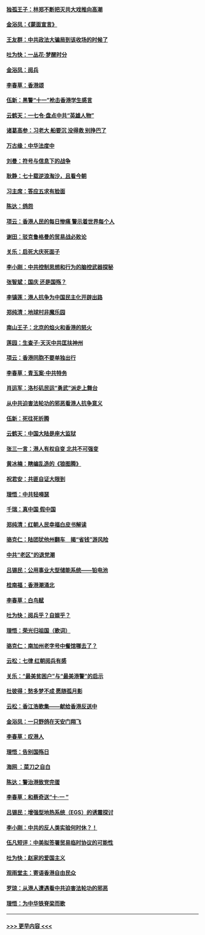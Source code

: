#### [独孤王子：林郑不断把灭共大戏推向高潮](../pages/nsc993/n11569381.md?t=10050411) 
#### [金浴凤：《蒙面宣言》](../pages/nsc993/n11569368.md?t=10050411) 
#### [王友群：中共政法大骗局到该收场的时候了](../pages/nsc993/n11568940.md?t=10050411) 
#### [吐为快：一丛花‧梦醒时分](../pages/nsc993/n11567491.md?t=10050411) 
#### [金浴凤：阅兵](../pages/nsc993/n11567454.md?t=10050411) 
#### [李春草：香港颂](../pages/nsc993/n11567444.md?t=10050411) 
#### [伍新：黑警“十一”枪击香港学生感言](../pages/nsc993/n11567426.md?t=10050411) 
#### [云鹤天：一七令‧盘点中共“英雄人物”](../pages/nsc993/n11567091.md?t=10050411) 
#### [诸葛高参：习老大 船要沉 没得救 别挣巴了](../pages/nsc993/n11566976.md?t=10050411) 
#### [万古缘：中华法度中](../pages/nsc993/n11566726.md?t=10050411) 
#### [刘曼：符号与信息下的战争](../pages/nsc993/n11564655.md?t=10050411) 
#### [耿静：七十载逆浪淘沙，且看今朝](../pages/nsc993/n11564520.md?t=10050411) 
#### [习主席：答应五求有脸面](../pages/nsc993/n11563953.md?t=10050411) 
#### [陈达：鸽怨](../pages/nsc993/n11561879.md?t=10050411) 
#### [项云：香港人民的每日惨痛  警示着世界每个人](../pages/nsc993/n11559273.md?t=10050411) 
#### [谢田：驳克鲁格曼的贸易战必败论](../pages/nsc993/n11555840.md?t=10050411) 
#### [关乐：启死大庆死面子](../pages/nsc993/n11556823.md?t=10050411) 
#### [李小刚：中共控制思想和行为的脑控武器探秘](../pages/nsc993/n11556776.md?t=10050411) 
#### [张智斌：国庆  还是国殇？](../pages/nsc993/n11556617.md?t=10050411) 
#### [李镇莲：港人抗争为中国民主化开辟出路](../pages/nsc993/n11556570.md?t=10050411) 
#### [郑纯清：地球村非魔乐园](../pages/nsc993/n11555415.md?t=10050411) 
#### [南山王子：北京的焰火和香港的怒火](../pages/nsc993/n11555318.md?t=10050411) 
#### [莲园：生查子·天灭中共匡扶神州](../pages/nsc993/n11555302.md?t=10050411) 
#### [项云：香港同胞不要单独出行](../pages/nsc993/n11555276.md?t=10050411) 
#### [李春草：青玉案‧中共特务](../pages/nsc993/n11552356.md?t=10050411) 
#### [肖运军：洛杉矶民运“勇武”派走上舞台](../pages/nsc993/n11551595.md?t=10050411) 
#### [从中共迫害法轮功的邪恶看港人抗争意义](../pages/nsc993/n11540858.md?t=10050411) 
#### [伍新：死往死折腾](../pages/nsc993/n11550174.md?t=10050411) 
#### [云鹤天：中国大陆是座大监狱](../pages/nsc993/n11550155.md?t=10050411) 
#### [张三一言：港人有权自变 北共不可强变](../pages/nsc993/n11550132.md?t=10050411) 
#### [黄冰楠：瞎编乱造的《狼图腾》](../pages/nsc993/n11550082.md?t=10050411) 
#### [祝君安：共匪自证大限到](../pages/nsc993/n11550041.md?t=10050411) 
#### [理悟：中共轻嘚瑟](../pages/nsc993/n11547978.md?t=10050411) 
#### [千瑞：真中国 假中国](../pages/nsc993/n11547865.md?t=10050411) 
#### [郑纯清：红朝人民幸福白皮书解读](../pages/nsc993/n11547499.md?t=10050411) 
#### [骆克仁：陆团犹他州翻车　揭“省钱”游风险](../pages/nsc993/n11546977.md?t=10050411) 
#### [中共“老区”的退党潮](../pages/nsc993/n11545995.md?t=10050411) 
#### [吕锡民：公用事业大型储能系统——铅电池](../pages/nsc993/n11545701.md?t=10050411) 
#### [桂南福：香港潮涌北](../pages/nsc993/n11545682.md?t=10050411) 
#### [李春草：白鸟赋](../pages/nsc993/n11545663.md?t=10050411) 
#### [吐为快：阅兵乎？自娱乎？](../pages/nsc993/n11545625.md?t=10050411) 
#### [理悟：荣光归祖国（歌词）](../pages/nsc993/n11545616.md?t=10050411) 
#### [骆克仁：南加州老字号中餐馆哪去了？](../pages/nsc993/n11545120.md?t=10050411) 
#### [云松：七律 红朝阅兵有感](../pages/nsc993/n11542394.md?t=10050411) 
#### [关乐：“最美贫困户”与“最美港警”的启示](../pages/nsc993/n11542252.md?t=10050411) 
#### [杜彼得：愁多梦不成 愿随孤月影](../pages/nsc993/n11540296.md?t=10050411) 
#### [云松：香江浩歌集——献给香港反送中](../pages/nsc993/n11540149.md?t=10050411) 
#### [金浴凤：一只野鸽在天安门翔飞](../pages/nsc993/n11540280.md?t=10050411) 
#### [李春草：叹港人](../pages/nsc993/n11540119.md?t=10050411) 
#### [理悟：告别国殇日](../pages/nsc993/n11539610.md?t=10050411) 
#### [海网 ：菜刀之自白](../pages/nsc993/n11539597.md?t=10050411) 
#### [陈达：警治港致党完蛋](../pages/nsc993/n11538127.md?t=10050411) 
#### [李春草：和蔡奇送“十·一 ”](../pages/nsc993/n11537810.md?t=10050411) 
#### [吕锡民：增强型地热系统（EGS）的诱震探讨](../pages/nsc993/n11537765.md?t=10050411) 
#### [李小刚：中共的反人类实验何时休？！](../pages/nsc993/n11537669.md?t=10050411) 
#### [伍凡短评：中美拟签署贸易临时协议的可能性](../pages/nsc993/n11536773.md?t=10050411) 
#### [吐为快：赵家的爱国主义](../pages/nsc993/n11536750.md?t=10050411) 
#### [观雨堂主：寄语香港自由民众](../pages/nsc993/n11536735.md?t=10050411) 
#### [罗琼：从港人遭遇看中共迫害法轮功的邪恶](../pages/nsc993/n11507862.md?t=10050411) 
#### [理悟：为中华铁脊梁而歌](../pages/nsc993/n11534458.md?t=10050411) 

----
#### [ >>> 更早内容 <<< ](../indexes/nsc993-earlier.md)
